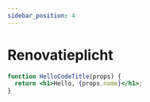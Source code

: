 ```yaml
---
sidebar_position: 4
---
```


# Renovatieplicht

```jsx title="/src/components/HelloCodeTitle.js"
function HelloCodeTitle(props) {
  return <h1>Hello, {props.name}</h1>;
}
```